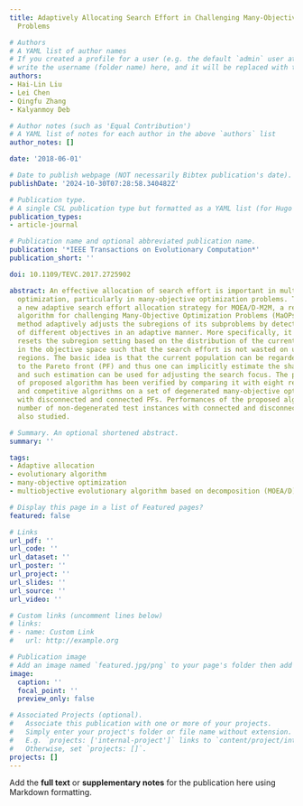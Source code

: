```yaml
---
title: Adaptively Allocating Search Effort in Challenging Many-Objective Optimization
  Problems

# Authors
# A YAML list of author names
# If you created a profile for a user (e.g. the default `admin` user at `content/authors/admin/`), 
# write the username (folder name) here, and it will be replaced with their full name and linked to their profile.
authors:
- Hai-Lin Liu
- Lei Chen
- Qingfu Zhang
- Kalyanmoy Deb

# Author notes (such as 'Equal Contribution')
# A YAML list of notes for each author in the above `authors` list
author_notes: []

date: '2018-06-01'

# Date to publish webpage (NOT necessarily Bibtex publication's date).
publishDate: '2024-10-30T07:28:58.340482Z'

# Publication type.
# A single CSL publication type but formatted as a YAML list (for Hugo requirements).
publication_types:
- article-journal

# Publication name and optional abbreviated publication name.
publication: '*IEEE Transactions on Evolutionary Computation*'
publication_short: ''

doi: 10.1109/TEVC.2017.2725902

abstract: An effective allocation of search effort is important in multi-objective
  optimization, particularly in many-objective optimization problems. This paper presents
  a new adaptive search effort allocation strategy for MOEA/D-M2M, a recent MOEA/D
  algorithm for challenging Many-Objective Optimization Problems (MaOPs). This proposed
  method adaptively adjusts the subregions of its subproblems by detecting the importance
  of different objectives in an adaptive manner. More specifically, it periodically
  resets the subregion setting based on the distribution of the current solutions
  in the objective space such that the search effort is not wasted on unpromising
  regions. The basic idea is that the current population can be regarded as an approximation
  to the Pareto front (PF) and thus one can implicitly estimate the shape of the PF
  and such estimation can be used for adjusting the search focus. The performance
  of proposed algorithm has been verified by comparing it with eight representative
  and competitive algorithms on a set of degenerated many-objective optimization problems
  with disconnected and connected PFs. Performances of the proposed algorithm on a
  number of non-degenerated test instances with connected and disconnected PFs are
  also studied.

# Summary. An optional shortened abstract.
summary: ''

tags:
- Adaptive allocation
- evolutionary algorithm
- many-objective optimization
- multiobjective evolutionary algorithm based on decomposition (MOEA/D)

# Display this page in a list of Featured pages?
featured: false

# Links
url_pdf: ''
url_code: ''
url_dataset: ''
url_poster: ''
url_project: ''
url_slides: ''
url_source: ''
url_video: ''

# Custom links (uncomment lines below)
# links:
# - name: Custom Link
#   url: http://example.org

# Publication image
# Add an image named `featured.jpg/png` to your page's folder then add a caption below.
image:
  caption: ''
  focal_point: ''
  preview_only: false

# Associated Projects (optional).
#   Associate this publication with one or more of your projects.
#   Simply enter your project's folder or file name without extension.
#   E.g. `projects: ['internal-project']` links to `content/project/internal-project/index.md`.
#   Otherwise, set `projects: []`.
projects: []
---
```


Add the **full text** or **supplementary notes** for the publication here using Markdown formatting.
